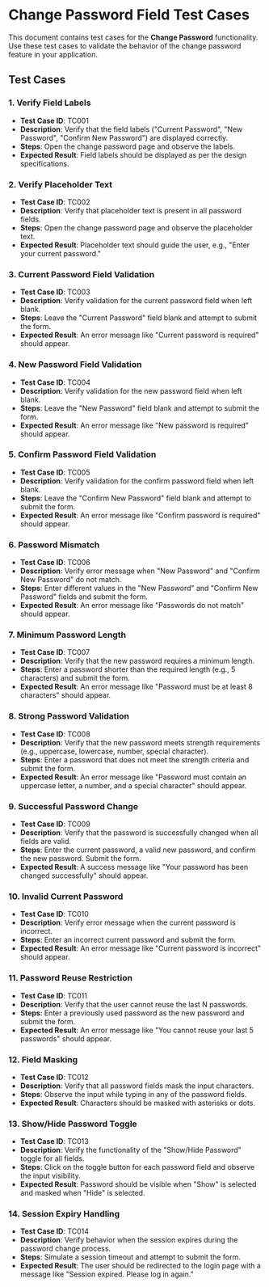 # Change Password Field Test Cases

This document contains test cases for the **Change Password** functionality. Use these test cases to validate the behavior of the change password feature in your application.

## Test Cases

### 1. Verify Field Labels
- **Test Case ID**: TC001
- **Description**: Verify that the field labels ("Current Password", "New Password", "Confirm New Password") are displayed correctly.
- **Steps**: Open the change password page and observe the labels.
- **Expected Result**: Field labels should be displayed as per the design specifications.

### 2. Verify Placeholder Text
- **Test Case ID**: TC002
- **Description**: Verify that placeholder text is present in all password fields.
- **Steps**: Open the change password page and observe the placeholder text.
- **Expected Result**: Placeholder text should guide the user, e.g., "Enter your current password."

### 3. Current Password Field Validation
- **Test Case ID**: TC003
- **Description**: Verify validation for the current password field when left blank.
- **Steps**: Leave the "Current Password" field blank and attempt to submit the form.
- **Expected Result**: An error message like "Current password is required" should appear.

### 4. New Password Field Validation
- **Test Case ID**: TC004
- **Description**: Verify validation for the new password field when left blank.
- **Steps**: Leave the "New Password" field blank and attempt to submit the form.
- **Expected Result**: An error message like "New password is required" should appear.

### 5. Confirm Password Field Validation
- **Test Case ID**: TC005
- **Description**: Verify validation for the confirm password field when left blank.
- **Steps**: Leave the "Confirm New Password" field blank and attempt to submit the form.
- **Expected Result**: An error message like "Confirm password is required" should appear.

### 6. Password Mismatch
- **Test Case ID**: TC006
- **Description**: Verify error message when "New Password" and "Confirm New Password" do not match.
- **Steps**: Enter different values in the "New Password" and "Confirm New Password" fields and submit the form.
- **Expected Result**: An error message like "Passwords do not match" should appear.

### 7. Minimum Password Length
- **Test Case ID**: TC007
- **Description**: Verify that the new password requires a minimum length.
- **Steps**: Enter a password shorter than the required length (e.g., 5 characters) and submit the form.
- **Expected Result**: An error message like "Password must be at least 8 characters" should appear.

### 8. Strong Password Validation
- **Test Case ID**: TC008
- **Description**: Verify that the new password meets strength requirements (e.g., uppercase, lowercase, number, special character).
- **Steps**: Enter a password that does not meet the strength criteria and submit the form.
- **Expected Result**: An error message like "Password must contain an uppercase letter, a number, and a special character" should appear.

### 9. Successful Password Change
- **Test Case ID**: TC009
- **Description**: Verify that the password is successfully changed when all fields are valid.
- **Steps**: Enter the current password, a valid new password, and confirm the new password. Submit the form.
- **Expected Result**: A success message like "Your password has been changed successfully" should appear.

### 10. Invalid Current Password
- **Test Case ID**: TC010
- **Description**: Verify error message when the current password is incorrect.
- **Steps**: Enter an incorrect current password and submit the form.
- **Expected Result**: An error message like "Current password is incorrect" should appear.

### 11. Password Reuse Restriction
- **Test Case ID**: TC011
- **Description**: Verify that the user cannot reuse the last N passwords.
- **Steps**: Enter a previously used password as the new password and submit the form.
- **Expected Result**: An error message like "You cannot reuse your last 5 passwords" should appear.

### 12. Field Masking
- **Test Case ID**: TC012
- **Description**: Verify that all password fields mask the input characters.
- **Steps**: Observe the input while typing in any of the password fields.
- **Expected Result**: Characters should be masked with asterisks or dots.

### 13. Show/Hide Password Toggle
- **Test Case ID**: TC013
- **Description**: Verify the functionality of the "Show/Hide Password" toggle for all fields.
- **Steps**: Click on the toggle button for each password field and observe the input visibility.
- **Expected Result**: Password should be visible when "Show" is selected and masked when "Hide" is selected.

### 14. Session Expiry Handling
- **Test Case ID**: TC014
- **Description**: Verify behavior when the session expires during the password change process.
- **Steps**: Simulate a session timeout and attempt to submit the form.
- **Expected Result**: The user should be redirected to the login page with a message like "Session expired. Please log in again."

